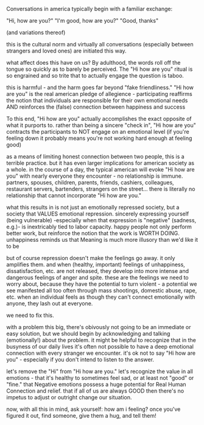 Conversations in america typically begin with a familiar exchange:

"Hi, how are you?"
"I'm good, how are you?"
"Good, thanks"

(and variations thereof)

this is the cultural norm and virtually all conversations (especially between strangers and loved ones) are initiated this way.

what affect does this have on us? By adulthood, the words roll off the tongue so quickly as to barely be perceived. The "Hi how are you" ritual is so engrained and so trite that to actually engage the question is taboo. 

this is harmful - and the harm goes far beyond "fake friendliness." "Hi how are you" is the real american pledge of allegience - participating reaffirms the notion that individuals are responsible for their own emotional needs AND reinforces the (false) connection between happiness and success

To this end, "Hi how are you" actually accomplishes the exact opposite of what it purports to. rather than being a sincere "check in", "Hi how are you" contracts the participants to NOT engage on an emotional level (if you're feeling down it probably means you're not working hard enough at feeling good)

as a means of limiting honest connection between two people, this is a terrible practice. but it has even larger implications for american society as a whole. in the course of a day, the typical american will evoke "Hi how are you" with nearly everyone they encounter - no relationship is immune. partners, spouses, children, parents, friends, cashiers, colleagues, restaurant servers, bartenders, strangers on the street... there is literally no relationship that cannot incorporate "Hi how are you."

what this results in is not just an emotionally repressed society, but a society that VALUES emotional repression. sincerely expressing yourself (being vulnerable) -especially when that expression is "negative" (sadness, e.g.)- is inextricably tied to labor capacity. happy people not only perform better work, but reinforce the notion that the work is WORTH DOING. unhappiness reminds us that Meaning is much more illusory than we'd like it to be

but of course repression doesn't make the feelings go away. it only amplifies them. and when (healthy, important) feelings of unhappiness, dissatisfaction, etc. are not released, they develop into more intense and dangerous feelings of anger and spite. these are the feelings we need to worry about, because they have the potential to turn violent - a potential we see manifested all too often through mass shootings, domestic abuse, rape, etc. when an individual feels as though they can't connect emotionally with anyone, they lash out at everyone.

we need to fix this.

with a problem this big, there's obivously not going to be an immediate or easy solution, but we should begin by acknowledging and talking (emotionally!) about the problem. it might be helpful to recognize that in the busyness of our daily lives it's often not possible to have a deep emotional connection with every stranger we encounter. it's ok not to say "Hi how are you" - especially if you don't intend to listen to the answer.

let's remove the "Hi" from "Hi how are you." let's recognize the value in all emotions - that it's healthy to sometimes feel sad, or at least not "good" or "fine." that Negative emotions possess a huge potential for Real Human Connection and relief. that if all of us are always GOOD then there's no impetus to adjust or outright change our situation.

now, with all this in mind, ask yourself: how am i feeling? once you've figured it out, find someone, give them a hug, and tell them!